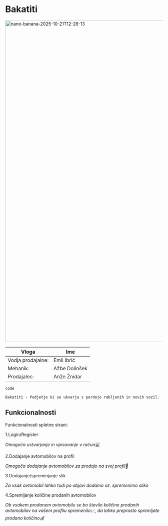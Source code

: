 # Bakatiti


<img width="1024" height="1024" alt="nano-banana-2025-10-21T12-28-13" src="https://github.com/user-attachments/assets/bc23fe9b-0d14-4c1d-87a7-45d81f883964" />

| Vloga    | Ime |
| -------- | ------- |
| Vodja prodajalne:  | Emil Ibrić   |
| Mehanik: | Ažbe Dolinšek    |
| Prodajalec:    | Anže Žnidar    |

`code`


```Bakatiti - Podjetje ki se ukvarja s pordajo rabljenih in novih vozil.```

## Funkcionalnosti

Funkcionalnosti spletne strani:

1.Login/Register

 _Omogoča ustvarjanje in vpisovanje v račun💻_
 
2.Dodajanje avtomobilov na profil

  _Omogoča dodajanje avtomobilov za prodajo na svoj profil🚗_
  
 3.Dodajanje/spreminjanje slik
 
  _Za vsak avtomobil lahko tudi po objavi dodamo oz. spremenimo sliko_
  
 4.Spremljanje količine prodanih avtomobilov
 
  _Ob vsakem prodanem avtomobilu se bo število količine prodanih avtomobilov na vašem profilu spremenilo📈, da lahko preprosto spremljate prodano količino💰_
  


